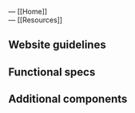 — [[Home]]  
— [[Resources]]

## Website guidelines
<!-- categories start open="false" group="Design guideline drafts, Design office hours, Publishing guidelines" --><!-- categories end -->

## Functional specs
<!-- categories start open="false" group="Layout component, Service, UI component, Utility" --><!-- categories end -->

## Additional components
<!-- categories start open="false" group="Design only, Feature flag, Under construction" --><!-- categories end -->